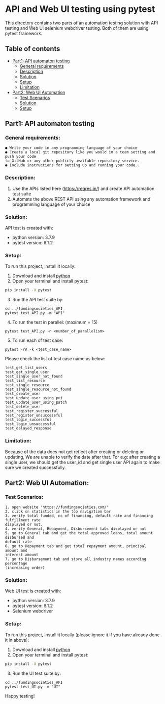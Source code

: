 
# API and Web UI testing using pytest #
This directory contains two parts of an automation testing solution with API testing and Web UI selenium webdriver testing. Both of them are using pytest framework.
## Table of contents
* [Part1: API automaton testing]()
   * [General requirements]()
   * [Description]()
   * [Solution]()
   * [Setup]()
   * [Limitation]()
* [Part2: Web UI Automation]()
   * [Test Scenarios]()
   * [Solution]()
   * [Setup]()
## Part1: API automaton testing
### General requirements:
    ● Write your code in any programming language of your choice
    ● Create a local git repository like you would in a team setting and push your code
    to GitHub or any other publicly available repository service.
    ● Include instructions for setting up and running your code..
### Description:
1. Use the APIs listed here (https://reqres.in/) and create API automation test suite
2. Automate the above REST API using any automation framework and programming
   language of your choice
### Solution:
API test is created with:
* python version: 3.7.9
* pytest version: 6.1.2
### Setup:
To run this project, install it locally:
1. Download and install [python](#https://www.python.org/downloads/)
2. Open your terminal and install pytest:
```bash
pip install -U pytest
```
3. Run the API test suite by:
```
cd ../fundingsocieties_API
pytest test_API.py -m "API"
```
4. To run the test in parallel: (maximum = 15)
```
pytest test_API.py -n <number_of_parallelism>
```
5. To run each of test case:
```
pytest -rA -k <test_case_name>
```
Please check the list of test case name as below:
```
test_get_list_users
test_get_single_user
test_single_user_not_found
test_list_resource
test_single_resource
test_single_resource_not_found
test_create_user
test_update_user_using_put
test_update_user_using_patch
test_delete_user
test_register_successful
test_register_unsuccessful
test_login_successful
test_login_unsuccessful
test_delayed_response
```
### Limitation:
Because of the data does not get reflect after creating or deleting or updating, 
We are unable to verify the date after that. 
For e.g: after creating a single user, we should get the user_id and get single user API again to make sure we created successfully.

## Part2: Web UI Automation:
### Test Scenarios:
```
1. open website "https://fundingsocieties.com/"
2. click on statistics in the top navigation bar
3. verify total funded, no of financing, default rate and financing fulfillment rate
displayed or not.
4. verify General, Repayment, Disbursement tabs displayed or not
5. go to General tab and get the total approved loans, total amount disbursed and
default rate
6. go to Repayment tab and get total repayment amount, principal amount and
interest amount
7. go to Disbursement tab and store all industry names according percentage
(increasing order)
```
### Solution:
Web UI test is created with:
* python version: 3.7.9
* pytest version: 6.1.2
* Selenium webdriver
### Setup:
To run this project, install it locally (please ignore it if you have already done it in above):
1. Download and install [python](#https://www.python.org/downloads/)
2. Open your terminal and install pytest:
```bash
pip install -U pytest
```
3. Run the UI test suite by:
```
cd ../fundingsocieties_API
pytest test_UI.py -m "UI"
```
Happy testing!
